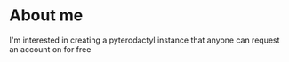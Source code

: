 # About me
I'm interested in creating a pyterodactyl instance that anyone can request an account on for free
